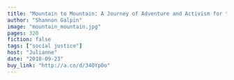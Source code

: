 ```yaml
---
title: "Mountain to Mountain: A Journey of Adventure and Activism for the Women of Afghanistan"
author: "Shannon Galpin"
image: "mountain_mountain.jpg"
pages: 320
fiction: false
tags: ["social justice"]
host: "Julianne"
date: "2018-09-23"
buy_link: "http://a.co/d/34OYp0o"
---
```

